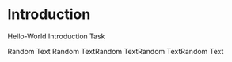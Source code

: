 # Introduction 
Hello-World Introduction Task

Random Text Random TextRandom TextRandom TextRandom Text 
